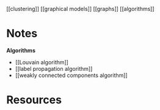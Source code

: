 [[clustering]]
[[graphical models]]
[[graphs]]
[[algorithms]]
	
# Notes

**Algorithms**
- [[Louvain algorithm]]
- [[label propagation algorithm]]
- [[weakly connected components algorithm]]
# Resources